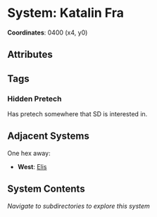# System: Katalin Fra

**Coordinates**: 0400 (x4, y0)

## Attributes

## Tags

### Hidden Pretech 

Has pretech somewhere that SD is interested in. 

## Adjacent Systems

One hex away:
- **West**: [Elis](../Elis/system.md)

## System Contents

_Navigate to subdirectories to explore this system_
